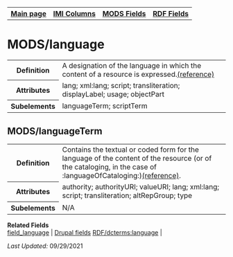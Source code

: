 <!DOCTYPE html>
<html>

<body>
<table style="width:100%">
  <tr>
    <th><a href="index.md">Main page</a></th>
	<th><a href="IMI.md">IMI Columns</a></th>
    <th><a href="MODS.md">MODS Fields</a></th>
    <th><a href="RDF.md">RDF Fields</a></th>
  </tr>
</table>
<h1>MODS/language</h1>
<table>
<tr>
	<th>Definition</th>
	<td>A designation of the language in which the content of a resource is expressed.<a href="https://www.loc.gov/standards/mods/userguide/language.html">(reference)</a></td>
</tr>
<tr>
	<th>Attributes</th>
	<td>lang; xml:lang; script; transliteration; displayLabel; usage; objectPart</td>
</tr>
<tr>
	<th>Subelements</th>
	<td>languageTerm; scriptTerm</td>
</tr>
</table>
<h2>MODS/languageTerm</h2>
<table>
<tr>
	<th>Definition</th>
	<td>Contains the textual or coded form for the language of the content of the resource (or of the cataloging, in the case of :languageOfCataloging:)<a href="https://www.loc.gov/standards/mods/userguide/language.html#languageterm">(reference)</a>.</td>
</tr>
<tr>
	<th>Attributes</th>
	<td>authority; authorityURI; valueURI; lang; xml:lang; script; transliteration; altRepGroup; type</td>
</tr>
<tr>
	<th>Subelements</th>
	<td>N/A</td>
</tr>
</table>
	<dl>
		<dt><b>Related Fields</b></dt>
    <a href="field_language.md">field_language</a> | 
	<a href="DrupalFields.md#language">Drupal fields</a>
    <a href="rdf.dcterms.language.md">RDF/dcterms:language</a> |
	</dl>
<p><i>Last Updated: </i>09/29/2021</p>
</body>
</html>
